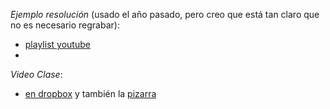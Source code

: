 *Ejemplo resolución* (usado el año pasado, pero creo que está tan claro que no es necesario regrabar): 
- [playlist youtube](https://www.youtube.com/watch?v=07f7TBvjCQQ&list=PLeLV_ztnnBSjpCRBGWoCx5vgfKwsxEXjF)
- 
*Video Clase*: 
- [en dropbox](por.subir) y también la [pizarra](por.subir)



